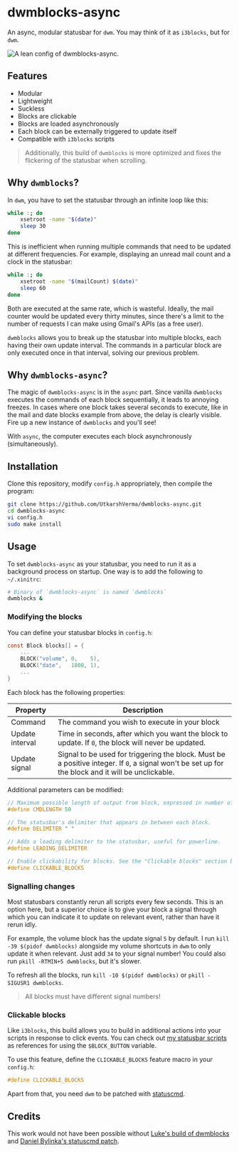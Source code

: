 # dwmblocks-async
An async, modular statusbar for `dwm`. You may think of it as `i3blocks`, but for `dwm`.

![A lean config of dwmblocks-async.](preview.png)

## Features
- Modular
- Lightweight
- Suckless
- Blocks are clickable
- Blocks are loaded asynchronously
- Each block can be externally triggered to update itself
- Compatible with `i3blocks` scripts

> Additionally, this build of `dwmblocks` is more optimized and fixes the flickering of the statusbar when scrolling.

## Why `dwmblocks`?
In `dwm`, you have to set the statusbar through an infinite loop like this:
```sh
while :; do
    xsetroot -name "$(date)"
    sleep 30
done
```

This is inefficient when running multiple commands that need to be updated at different frequencies. For example, displaying an unread mail count and a clock in the statusbar:
```sh
while :; do
    xsetroot -name "$(mailCount) $(date)"
    sleep 60
done
```

Both are executed at the same rate, which is wasteful. Ideally, the mail counter would be updated every thirty minutes, since there's a limit to the number of requests I can make using Gmail's APIs (as a free user).  

`dwmblocks` allows you to break up the statusbar into multiple blocks, each having their own update interval. The commands in a particular block are only executed once in that interval, solving our previous problem.

## Why `dwmblocks-async`?
The magic of `dwmblocks-async` is in the `async` part. Since vanilla `dwmblocks` executes the commands of each block sequentially, it leads to annoying freezes. In cases where one block takes several seconds to execute, like in the mail and date blocks example from above, the delay is clearly visible. Fire up a new instance of `dwmblocks` and you'll see!

With `async`, the computer executes each block asynchronously (simultaneously).

## Installation
Clone this repository, modify `config.h` appropriately, then compile the program:
```sh
git clone https://github.com/UtkarshVerma/dwmblocks-async.git
cd dwmblocks-async
vi config.h
sudo make install
```

## Usage
To set `dwmblocks-async` as your statusbar, you need to run it as a background process on startup. One way is to add the following to `~/.xinitrc`:

```sh
# Binary of `dwmblocks-async` is named `dwmblocks`
dwmblocks &
```

### Modifying the blocks
You can define your statusbar blocks in `config.h`: 
```c
const Block blocks[] = {
    ...
    BLOCK("volume", 0,    5),
    BLOCK("date",   1800, 1),
    ...
}
```

Each block has the following properties:

Property|Description
-|-
Command | The command you wish to execute in your block
Update interval | Time in seconds, after which you want the block to update. If `0`, the block will never be updated.
Update signal | Signal to be used for triggering the block. Must be a positive integer. If `0`, a signal won't be set up for the block and it will be unclickable.

Additional parameters can be modified:

```c
// Maximum possible length of output from block, expressed in number of characters.
#define CMDLENGTH 50

// The statusbar's delimiter that appears in between each block.
#define DELIMITER " "

// Adds a leading delimiter to the statusbar, useful for powerline.
#define LEADING_DELIMITER

// Enable clickability for blocks. See the "Clickable blocks" section below.
#define CLICKABLE_BLOCKS
```

### Signalling changes
Most statusbars constantly rerun all scripts every few seconds. This is an option here, but a superior choice is to give your block a signal through which you can indicate it to update on relevant event, rather than have it rerun idly.

For example, the volume block has the update signal `5` by default. I run `kill -39 $(pidof dwmblocks)` alongside my volume shortcuts in `dwm` to only update it when relevant. Just add `34` to your signal number! You could also run `pkill -RTMIN+5 dwmblocks`, but it's slower.

To refresh all the blocks, run `kill -10 $(pidof dwmblocks)` or `pkill -SIGUSR1 dwmblocks`.

> All blocks must have different signal numbers!

### Clickable blocks
Like `i3blocks`, this build allows you to build in additional actions into your scripts in response to click events. You can check out [my statusbar scripts](https://github.com/UtkarshVerma/dotfiles/tree/main/.local/bin/statusbar) as references for using the `$BLOCK_BUTTON` variable.

To use this feature, define the `CLICKABLE_BLOCKS` feature macro in your `config.h`:

```c
#define CLICKABLE_BLOCKS
```

Apart from that, you need `dwm` to be patched with [statuscmd](https://dwm.suckless.org/patches/statuscmd/).


## Credits
This work would not have been possible without [Luke's build of dwmblocks](https://github.com/LukeSmithxyz/dwmblocks) and [Daniel Bylinka's statuscmd patch](https://dwm.suckless.org/patches/statuscmd/).
